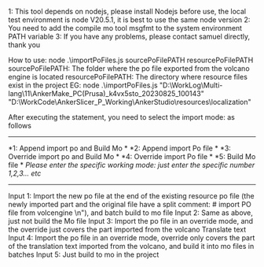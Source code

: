 1: This tool depends on nodejs, please install Nodejs before use, the local test environment is node V20.5.1, it is best to use the same node version
2: You need to add the compile mo tool msgfmt to the system environment PATH variable
3: If you have any problems, please contact samuel directly, thank you


How to use:
node  .\importPoFiles.js   sourcePoFilePATH   resourcePoFilePATH
sourcePoFilePATH: The folder where the po file exported from the volcano engine is located
resourcePoFilePATH: The directory where resource files exist in the project
EG:
node .\importPoFiles.js "D:\\WorkLog\\Multi-lang\\11\\AnkerMake_PC(Prusa)_k4vx5sto_20230825_100143" "D:\\WorkCode\\AnkerSlicer_P_Working\\AnkerStudio\\resources\\localization" 

After executing the statement, you need to select the import mode: as follows
*********************************************
*1: Append import po and Build Mo *
*2: Append import Po file *
*3: Override import po and Build Mo *
*4: Override import Po file *
*5: Build Mo file *
*Please enter the specific working mode: just enter the specific number 1,2,3... etc*
***************************************************** *****

Input 1: Import the new po file at the end of the existing resource po file (the newly imported part and the original file have a split comment: # import PO file from volcengine \n"), and batch build to mo file
Input 2: Same as above, just not build the Mo file
Input 3: Import the po file in an override mode, and the override just covers the part imported from the volcano Translate text
Input 4: Import the po file in an override mode, override only covers the part of the translation text imported from the volcano, and build it into mo files in batches
Input 5: Just build to mo in the project



